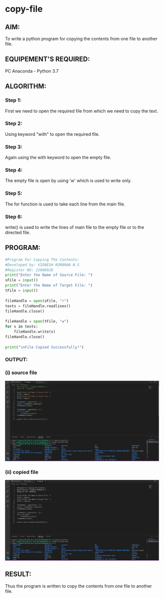 # copy-file
## AIM:
To write a python program for copying the contents from one file to another file.
## EQUIPEMENT'S REQUIRED: 
PC
Anaconda - Python 3.7
## ALGORITHM: 
### Step 1:
First we need to open the required file from which we need to copy the text.

### Step 2:
Using keyword "with" to open the required file.

### Step 3:
Again using the with keyword to open the empty file.

### Step 4:
The empty file is open by using 'w' which is used to write only.

### Step 5:
The for function is used to take each line from the main file.

### Step 6:
write() is used to write the lines of main file to the empty file or to the directed file.
## PROGRAM:
``` python
#Program For Copying The Contents:
#Developed by: VIGNESH KUMARAN N.S
#Register NO: 22008928
print("Enter the Name of Source File: ")
sFile = input()
print("Enter the Name of Target File: ")
tFile = input()

fileHandle = open(sFile, "r")
texts = fileHandle.readlines()
fileHandle.close()

fileHandle = open(tFile, "w")
for s in texts:
    fileHandle.write(s)
fileHandle.close()

print("\nFile Copied Successfully!")
```

### OUTPUT:
### (i) source file
![copy](./class.png)
### (ii) copied file
![copy1](./copy.png)




## RESULT:
Thus the program is written to copy the contents from one file to another file.